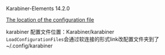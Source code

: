 Karabiner-Elements 14.2.0  

[The location of the configuration file](https://karabiner-elements.pqrs.org/docs/manual/misc/configuration-file-path/)

karabiner 配置文件位置：Karabiner/karabiner  
`LoadConfigurationFiles`会通过软连接的形式link改配置文件夹到了 ~/.config/karabiner